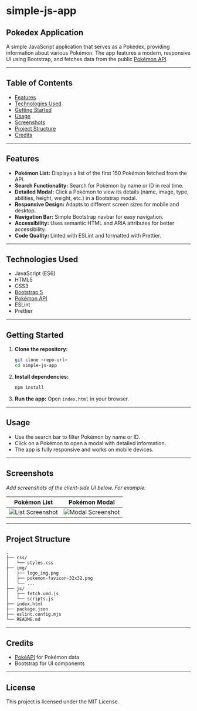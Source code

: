 # simple-js-app

## Pokedex Application

A simple JavaScript application that serves as a Pokedex, providing information about various Pokémon. The app features a modern, responsive UI using Bootstrap, and fetches data from the public [Pokémon API](https://pokeapi.co/api/v2/pokemon/?limit=150).

---

## Table of Contents
- [Features](#features)
- [Technologies Used](#technologies-used)
- [Getting Started](#getting-started)
- [Usage](#usage)
- [Screenshots](#screenshots)
- [Project Structure](#project-structure)
- [Credits](#credits)

---

## Features
- **Pokémon List:** Displays a list of the first 150 Pokémon fetched from the API.
- **Search Functionality:** Search for Pokémon by name or ID in real time.
- **Detailed Modal:** Click a Pokémon to view its details (name, image, type, abilities, height, weight, etc.) in a Bootstrap modal.
- **Responsive Design:** Adapts to different screen sizes for mobile and desktop.
- **Navigation Bar:** Simple Bootstrap navbar for easy navigation.
- **Accessibility:** Uses semantic HTML and ARIA attributes for better accessibility.
- **Code Quality:** Linted with ESLint and formatted with Prettier.

---

## Technologies Used
- JavaScript (ES6)
- HTML5
- CSS3
- [Bootstrap 5](https://getbootstrap.com/)
- [Pokémon API](https://pokeapi.co/)
- ESLint
- Prettier

---

## Getting Started

1. **Clone the repository:**
   ```sh
   git clone <repo-url>
   cd simple-js-app
   ```
2. **Install dependencies:**
   ```sh
   npm install
   ```
3. **Run the app:**
   Open `index.html` in your browser.

---

## Usage
- Use the search bar to filter Pokémon by name or ID.
- Click on a Pokémon to open a modal with detailed information.
- The app is fully responsive and works on mobile devices.

---

## Screenshots

_Add screenshots of the client-side UI below. For example:_

| Pokémon List | Pokémon Modal |
|--------------|--------------|
| ![List Screenshot](img/list-screenshot.png) | ![Modal Screenshot](img/modal-screenshot.png) |

---

## Project Structure
```
.
├── css/
│   └── styles.css
├── img/
│   ├── logo_img.png
│   ├── pokemon-favicon-32x32.png
│   └── ...
├── js/
│   ├── fetch.umd.js
│   └── scripts.js
├── index.html
├── package.json
├── eslint.config.mjs
└── README.md
```

---

## Credits
- [PokéAPI](https://pokeapi.co/) for Pokémon data
- Bootstrap for UI components

---

## License
This project is licensed under the MIT License.